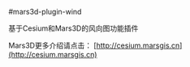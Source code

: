 #mars3d-plugin-wind

基于Cesium和Mars3D的风向图功能插件

Mars3D更多介绍请点击： [http://cesium.marsgis.cn](http://cesium.marsgis.cn)
